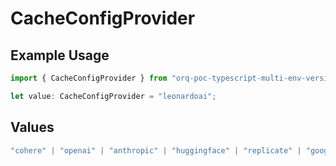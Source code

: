 # CacheConfigProvider

## Example Usage

```typescript
import { CacheConfigProvider } from "orq-poc-typescript-multi-env-version/models/operations";

let value: CacheConfigProvider = "leonardoai";
```

## Values

```typescript
"cohere" | "openai" | "anthropic" | "huggingface" | "replicate" | "google" | "google-ai" | "azure" | "aws" | "anyscale" | "perplexity" | "groq" | "fal" | "leonardoai" | "nvidia"
```